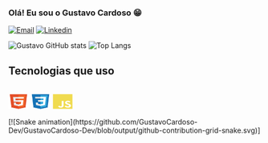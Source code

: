 ### Olá! Eu sou o Gustavo Cardoso 😁

[![Email](https://img.shields.io/badge/Gmail-D14836?style=for-the-badge&logo=gmail&logoColor=white)](gustavocardoso.dev@gmail.com)
[![Linkedin](https://img.shields.io/badge/LinkedIn-0077B5?style=for-the-badge&logo=linkedin&logoColor=white)](https://www.linkedin.com/in/gustavocardoso-dev/)

![Gustavo GitHub stats](https://github-readme-stats.vercel.app/api?username=GustavoCardoso-Dev&show_icons=true&theme=tokyonight)
![Top Langs](https://github-readme-stats.vercel.app/api/top-langs/?username=GustavoCardoso-Dev&layout=compact&langs_count=6&theme=tokyonight)

## Tecnologias que uso
<div style="display: inline_block"><br>
  <img align="center" alt="HTML" height="30" width="40" src="https://raw.githubusercontent.com/devicons/devicon/master/icons/html5/html5-original.svg">
  <img align="center" alt="CSS" height="30" width="40" src="https://raw.githubusercontent.com/devicons/devicon/master/icons/css3/css3-original.svg">
    <img align="center" alt="Js" height="30" width="40" src="https://raw.githubusercontent.com/devicons/devicon/master/icons/javascript/javascript-plain.svg">
</div>


 
 <br>
 
<div> 
  [![Snake animation](https://github.com/GustavoCardoso-Dev/GustavoCardoso-Dev/blob/output/github-contribution-grid-snake.svg)]
</div>
